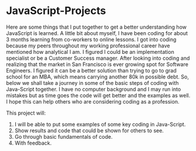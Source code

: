 # JavaScript-Projects
Here are some things that I put together to get a better understanding how JavaScript is learned. A little bit about myself, I have been coding for about 3 months learning from co-workers to online lessons. I got into coding because my peers throughout my working professional career have mentioned how analytical I am. I figured I could be an implementation specialist or be a Customer Success manager. After looking into coding and realizing that the market in San Francisco is ever growing spot for Software Engineers. I figured it can be a better solution than trying to go to grad school for an MBA, which means carrying another 80k in possible debt. So, below we shall take a journey in some of the basic steps of coding with Java-Script together. I have no computer background and I may run into mistakes but as time goes the code will get better and the examples as well. I hope this can help others who are considering coding as a profession.

This project will: 
1) I will be able to put some examples of some key coding in Java-Script. 
2) Show results and code that could be shown for others to see. 
3) Go through basic fundamentals of code. 
4) With feedback. 
